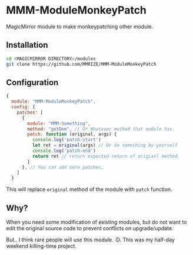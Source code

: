 # MMM-ModuleMonkeyPatch
MagicMirror module to make monkeypatching other module.

## Installation
```sh
cd <MAGICMIRROR DIRECTORY>/modules
git clone https://github.com/MMRIZE/MMM-ModuleMonkeyPatch
```

## Configuration
```js
{
  module: "MMM-ModuleMonkeyPatch",
  config: {
    patches: [
      {
        module: "MMM-Something",
        method: "getDom", // Or Whatever method that module has.
        patch: function (original, args) {
          console.log('patch-start')
          let ret = original(args) // Or do something by yourself
          console.log('patch-end')
          return ret // return expected return of origianl method.
        }
      }, // You can add more patches.
    ]
  }
```
This will replace `original` method of the module with `patch` function.

## Why?
When you need some modification of existing modules, but do not want to edit the original source code to prevent conflicts on upgrade/update.

But.. I think rare people will use this module. :D. This was my half-day weekend killing-time project.
